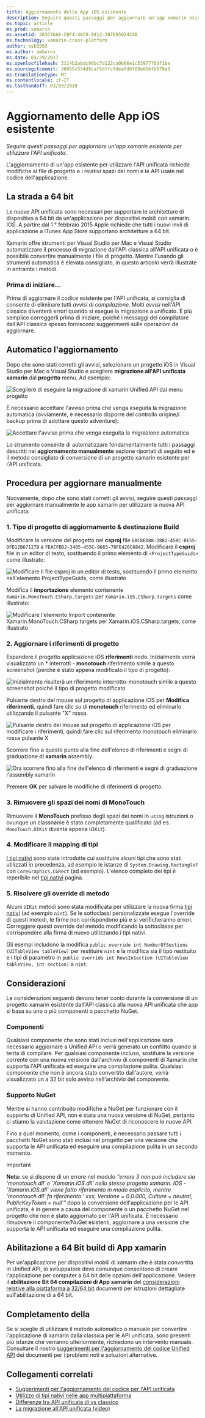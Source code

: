 ```yaml
---
title: Aggiornamento delle App iOS esistente
description: Seguire questi passaggi per aggiornare un'app xamarin esistente per utilizzare l'API unificata.
ms.topic: article
ms.prod: xamarin
ms.assetid: 303C36A8-CBF4-48C0-9412-387E95024CAB
ms.technology: xamarin-cross-platform
author: asb3993
ms.author: amburns
ms.date: 03/29/2017
ms.openlocfilehash: 3114b2abdc96bc7d122ca0b86e1c53977f6df1be
ms.sourcegitcommit: 30055c534d9caf5dffcfdeafd6f08e666fb870a8
ms.translationtype: MT
ms.contentlocale: it-IT
ms.lasthandoff: 03/09/2018
---
```

# <a name="updating-existing-ios-apps"></a>Aggiornamento delle App iOS esistente

_Seguire questi passaggi per aggiornare un'app xamarin esistente per utilizzare l'API unificata._

L'aggiornamento di un'app esistente per utilizzare l'API unificata richiede modifiche al file di progetto e i relativi spazi dei nomi e le API usate nel codice dell'applicazione.

## <a name="the-road-to-64-bits"></a>La strada a 64 bit

Le nuove API unificata sono necessari per supportare le architetture di dispositivo a 64 bit da un'applicazione per dispositivi mobili con xamarin. IOS. A partire dal 1 ° febbraio 2015 Apple richiede che tutti i nuovi invii di applicazione a iTunes App Store supportano architetture a 64 bit.

Xamarin offre strumenti per Visual Studio per Mac e Visual Studio automatizzare il processo di migrazione dall'API classica all'API unificata o è possibile convertire manualmente i file di progetto. Mentre l'usando gli strumenti automatica è elevata consigliato, in questo articolo verrà illustrate in entrambi i metodi.

### <a name="before-you-start"></a>Prima di iniziare...

Prima di aggiornare il codice esistente per l'API unificata, si consiglia di consente di eliminare tutti *avvisi di compilazione*. Molti *avvisi* nell'API classica diventerà errori quando si esegue la migrazione a unificato. È più semplice correggerli prima di iniziare, poiché i messaggi del compilatore dall'API classica spesso forniscono suggerimenti sulle operazioni da aggiornare.

## <a name="automated-updating"></a>Automatico l'aggiornamento

Dopo che sono stati corretti gli avvisi, selezionare un progetto iOS in Visual Studio per Mac o Visual Studio e scegliere **migrazione all'API unificata xamarin** dal **progetto** menu. Ad esempio:

![](updating-ios-apps-images/beta-tool1.png "Scegliere di eseguire la migrazione di xamarin Unified API dal menu progetto")

È necessario accettare l'avviso prima che venga eseguita la migrazione automatica (ovviamente, è necessario disporre del controllo origine/i backup prima di adottare questo adventure):

![](updating-ios-apps-images/beta-tool2.png "Accettare l'avviso prima che venga eseguita la migrazione automatica")

Lo strumento consente di automatizzare fondamentalmente tutti i passaggi descritti nel **aggiornamento manualmente** sezione riportati di seguito ed è il metodo consigliato di conversione di un progetto xamarin esistente per l'API unificata.

## <a name="steps-to-update-manually"></a>Procedura per aggiornare manualmente

Nuovamente, dopo che sono stati corretti gli avvisi, seguire questi passaggi per aggiornare manualmente le app xamarin per utilizzare la nuova API unificata:

### <a name="1-update-project-type--build-target"></a>1. Tipo di progetto di aggiornamento & destinazione Build

Modificare la versione del progetto nel **csproj** file `6BC8ED88-2882-458C-8E55-DFD12B67127B` a `FEACFBD2-3405-455C-9665-78FE426C6842`. Modificare il **csproj** file in un editor di testo, sostituendo il primo elemento di `<ProjectTypeGuids>` come illustrato:

![](updating-ios-apps-images/csproj.png "Modificare il file csproj in un editor di testo, sostituendo il primo elemento nell'elemento ProjectTypeGuids, come illustrato")

Modifica il **importazione** elemento contenente `Xamarin.MonoTouch.CSharp.targets` per `Xamarin.iOS.CSharp.targets` come illustrato:

![](updating-ios-apps-images/csproj2.png "Modificare l'elemento Import contenente Xamarin.MonoTouch.CSharp.targets per Xamarin.iOS.CSharp.targets, come illustrato")

### <a name="2-update-project-references"></a>2. Aggiornare i riferimenti di progetto

Espandere il progetto applicazione iOS **riferimenti** nodo. Inizialmente verrà visualizzato un * interrotti - **monotouch** riferimento simile a questo screenshot (perché è stato appena modificato il tipo di progetto):

![](updating-ios-apps-images/references.png "Inizialmente risulterà un riferimento interrotto-monotouch simile a questo screenshot poiché il tipo di progetto modificato")

Pulsante destro del mouse sul progetto di applicazione iOS per **Modifica riferimenti**, quindi fare clic su di **monotouch** riferimento ed eliminarlo utilizzando il pulsante "X" rossa.

![](updating-ios-apps-images/references-delete-monotouch-sml.png "Pulsante destro del mouse sul progetto di applicazione iOS per modificare i riferimenti, quindi fare clic sul riferimento monotouch eliminarlo rossa pulsante X")

Scorrere fino a questo punto alla fine dell'elenco di riferimenti e segni di graduazione di **xamarin** assembly.

![](updating-ios-apps-images/references-add-xamarinios-sml.png "Ora scorrere fino alla fine dell'elenco di riferimenti e segni di graduazione l'assembly xamarin")

Premere **OK** per salvare le modifiche di riferimenti di progetto.

### <a name="3-remove-monotouch-from-namespaces"></a>3. Rimuovere gli spazi dei nomi di MonoTouch

Rimuovere il **MonoTouch** prefisso degli spazi dei nomi in `using` istruzioni o ovunque un classname è stato completamente qualificato (ad es. `MonoTouch.UIKit` diventa appena `UIKit`).

### <a name="4-remap-types"></a>4. Modificare il mapping di tipi

[I tipi nativi](~/cross-platform/macios/nativetypes.md) sono state introdotte cui sostituire alcuni tipi che sono stati utilizzati in precedenza, ad esempio le istanze di `System.Drawing.RectangleF` con `CoreGraphics.CGRect` (ad esempio). L'elenco completo dei tipi è reperibile nel [tipi nativi](~/cross-platform/macios/nativetypes.md) pagina.

### <a name="5-fix-method-overrides"></a>5. Risolvere gli override di metodo

Alcuni `UIKit` metodi sono stata modificata per utilizzare la nuova firma [tipi nativi](~/cross-platform/macios/nativetypes.md) (ad esempio `nint`). Se le sottoclassi personalizzate esegue l'override di questi metodi, le firme non corrispondono più e si verificheranno errori. Correggere questi override del metodo modificando la sottoclasse per corrispondere alla firma di nuovo utilizzando i tipi nativi.

Gli esempi includono la modifica `public override int NumberOfSections (UITableView tableView)` per restituire `nint` e la modifica sia il tipo restituito e i tipi di parametro in `public override int RowsInSection (UITableView tableView, int section)` a `nint`.

## <a name="considerations"></a>Considerazioni

Le considerazioni seguenti devono tener conto durante la conversione di un progetto xamarin esistente dall'API classica alla nuova API unificata che app si basa su uno o più componenti o pacchetto NuGet.

### <a name="components"></a>Componenti

Qualsiasi componente che sono stati inclusi nell'applicazione sarà necessario aggiornare a Unified API o verrà generato un conflitto quando si tenta di compilare. Per qualsiasi componente incluso, sostituire la versione corrente con una nuova versione dall'archivio di componenti di Xamarin che supporta l'API unificata ed eseguire una compilazione pulita. Qualsiasi componente che non è ancora stato convertito dall'autore, verrà visualizzato un a 32 bit solo avviso nell'archivio del componente.

### <a name="nuget-support"></a>Supporto NuGet

Mentre si hanno contribuito modifiche a NuGet per funzionare con il supporto di Unified API, non è stata una nuova versione di NuGet, pertanto ci stiamo la valutazione come ottenere NuGet di riconoscere le nuove API.

Fino a quel momento, come i componenti, è necessario passare tutti i pacchetti NuGet sono stati inclusi nel progetto per una versione che supporta le API unificata ed eseguire una compilazione pulita in un secondo momento.

> [!IMPORTANT]
> **Nota:** se si dispone di un errore nel modulo _"errore 3 non può includere sia 'monotouch.dll' e 'Xamarin.iOS.dll' nello stesso progetto xamarin. IOS - 'Xamarin.iOS.dll' viene fatto riferimento in modo esplicito, mentre 'monotouch.dll' fa riferimento ' xxx, Versione = 0.0.000, Culture = neutral, PublicKeyToken = null'"_ dopo la conversione dell'applicazione per le API unificata, è in genere a causa del componente o un pacchetto NuGet nel progetto che non è stato aggiornato per l'API unificata. È necessario rimuovere il componente/NuGet esistenti, aggiornare a una versione che supporta le API unificata ed eseguire una compilazione pulita.

## <a name="enabling-64-bit-builds-of-xamarinios-apps"></a>Abilitazione a 64 Bit build di App xamarin

Per un'applicazione per dispositivi mobili di xamarin che è stata convertita in Unified API, lo sviluppatore deve comunque consentono di creare l'applicazione per computer a 64 bit delle opzioni dell'applicazione. Vedere il **abilitazione Bit 64 compilazioni di App xamarin** del [considerazioni relative alla piattaforma a 32/64 bit](~/cross-platform/macios/32-and-64/index.md#enable-64) documenti per istruzioni dettagliate sull'abilitazione di a 64 bit.

## <a name="finishing-up"></a>Completamento della

Se si sceglie di utilizzare il metodo automatico o manuale per convertire l'applicazione di xamarin dalla classica per le API unificata, sono presenti più istanze che verranno ulteriormente, richiedono un intervento manuale. Consultare il nostro [suggerimenti per l'aggiornamento del codice Unified API](~/cross-platform/macios/unified/updating-tips.md) dei documenti per i problemi noti e soluzioni alternative.

## <a name="related-links"></a>Collegamenti correlati

- [Suggerimenti per l'aggiornamento del codice per l'API unificata](~/cross-platform/macios/unified/updating-tips.md)
- [Utilizzo di tipi nativi nelle app multipiattaforma](~/cross-platform/macios/native-types-cross-platform.md)
- [Differenze tra API unificata di vs classico](https://developer.xamarin.com/releases/ios/api_changes/classic-vs-unified-8.6.0/)
- [La migrazione all'API unificata (video)](http://university.xamarin.com/lightninglectures/migrating-to-the-unified-api)
